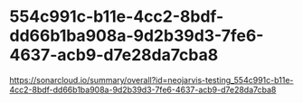 # 554c991c-b11e-4cc2-8bdf-dd66b1ba908a-9d2b39d3-7fe6-4637-acb9-d7e28da7cba8
https://sonarcloud.io/summary/overall?id=neojarvis-testing_554c991c-b11e-4cc2-8bdf-dd66b1ba908a-9d2b39d3-7fe6-4637-acb9-d7e28da7cba8
